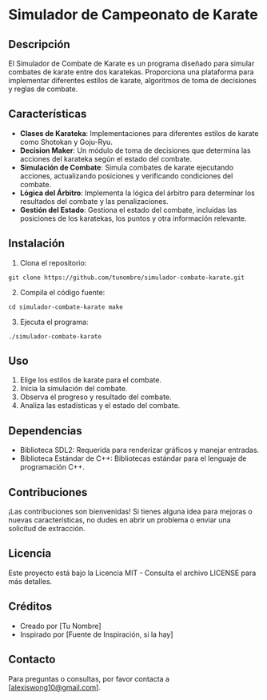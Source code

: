 # Simulador de Campeonato de Karate

## Descripción

El Simulador de Combate de Karate es un programa diseñado para simular combates de karate entre dos karatekas. Proporciona una plataforma para implementar diferentes estilos de karate, algoritmos de toma de decisiones y reglas de combate.

## Características

-   **Clases de Karateka**: Implementaciones para diferentes estilos de karate como Shotokan y Goju-Ryu.
-   **Decision Maker**: Un módulo de toma de decisiones que determina las acciones del karateka según el estado del combate.
-   **Simulación de Combate**: Simula combates de karate ejecutando acciones, actualizando posiciones y verificando condiciones del combate.
-   **Lógica del Árbitro**: Implementa la lógica del árbitro para determinar los resultados del combate y las penalizaciones.
-   **Gestión del Estado**: Gestiona el estado del combate, incluidas las posiciones de los karatekas, los puntos y otra información relevante.

## Instalación

1.  Clona el repositorio:

`git clone https://github.com/tunombre/simulador-combate-karate.git` 

2.  Compila el código fuente:

`cd simulador-combate-karate
make` 

3.  Ejecuta el programa:

`./simulador-combate-karate` 

## Uso

1.  Elige los estilos de karate para el combate.
2.  Inicia la simulación del combate.
3.  Observa el progreso y resultado del combate.
4.  Analiza las estadísticas y el estado del combate.

## Dependencias

-   Biblioteca SDL2: Requerida para renderizar gráficos y manejar entradas.
-   Biblioteca Estándar de C++: Bibliotecas estándar para el lenguaje de programación C++.

## Contribuciones

¡Las contribuciones son bienvenidas! Si tienes alguna idea para mejoras o nuevas características, no dudes en abrir un problema o enviar una solicitud de extracción.

## Licencia

Este proyecto está bajo la Licencia MIT - Consulta el archivo LICENSE para más detalles.

## Créditos

-   Creado por [Tu Nombre]
-   Inspirado por [Fuente de Inspiración, si la hay]

## Contacto

Para preguntas o consultas, por favor contacta a [alexiswong10@gmail.com].